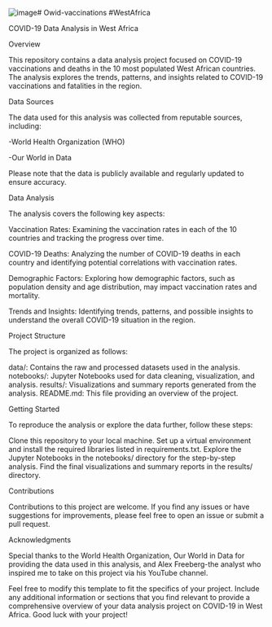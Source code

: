![image](https://africacdc.org/wp-content/uploads/2021/12/COVID-19-Vaccine.jpg)# Owid-vaccinations #WestAfrica

COVID-19 Data Analysis in West Africa


Overview

This repository contains a data analysis project focused on COVID-19 vaccinations and deaths in the 10 most populated West African countries. The analysis explores the trends, patterns, and insights related to COVID-19 vaccinations and fatalities in the region.




Data Sources


The data used for this analysis was collected from reputable sources, including:

  -World Health Organization (WHO)


  -Our World in Data


Please note that the data is publicly available and regularly updated to ensure accuracy.








Data Analysis

The analysis covers the following key aspects:


Vaccination Rates: Examining the vaccination rates in each of the 10 countries and tracking the progress over time.

COVID-19 Deaths: Analyzing the number of COVID-19 deaths in each country and identifying potential correlations with vaccination rates.

Demographic Factors: Exploring how demographic factors, such as population density and age distribution, may impact vaccination rates and mortality.

Trends and Insights: Identifying trends, patterns, and possible insights to understand the overall COVID-19 situation in the region.






Project Structure


The project is organized as follows:

  data/: Contains the raw and processed datasets used in the analysis.
  notebooks/: Jupyter Notebooks used for data cleaning, visualization, and analysis.
  results/: Visualizations and summary reports generated from the analysis.
  README.md: This file providing an overview of the project.



Getting Started

To reproduce the analysis or explore the data further, follow these steps:

  Clone this repository to your local machine.
  Set up a virtual environment and install the required libraries listed in requirements.txt.
  Explore the Jupyter Notebooks in the notebooks/ directory for the step-by-step analysis.
  Find the final visualizations and summary reports in the results/ directory.



Contributions

Contributions to this project are welcome.
If you find any issues or have suggestions for improvements, please feel free to open an issue or submit a pull request.


Acknowledgments

Special thanks to the World Health Organization, Our World in Data for providing the data used in this analysis, and Alex Freeberg-the analyst who inspired me to take on this project via his YouTube channel.

Feel free to modify this template to fit the specifics of your project. Include any additional information or sections that you find relevant to provide a comprehensive overview of your data analysis project on COVID-19 in West Africa. Good luck with your project!
